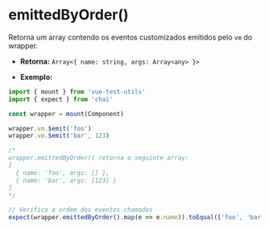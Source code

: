 # emittedByOrder()

Retorna um array contendo os eventos customizados emitidos pelo `vm` do wrapper.

- **Retorna:** `Array<{ name: string, args: Array<any> }>`

- **Exemplo:**

```js
import { mount } from 'vue-test-utils'
import { expect } from 'chai'

const wrapper = mount(Component)

wrapper.vm.$emit('foo')
wrapper.vm.$emit('bar', 123)

/*
wrapper.emittedByOrder() retorna o seguinte array:
[
  { name: 'foo', args: [] },
  { name: 'bar', args: [123] }
]
*/

// Verifica a ordem dos eventos chamados
expect(wrapper.emittedByOrder().map(e => e.name)).toEqual(['foo', 'bar'])
```

